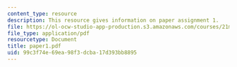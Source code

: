 ```yaml
---
content_type: resource
description: This resource gives information on paper assignment 1.
file: https://ol-ocw-studio-app-production.s3.amazonaws.com/courses/21m-293-music-of-africa-fall-2005/99c3f74e69ea98f3dcba17d393bb8895_paper1.pdf
file_type: application/pdf
resourcetype: Document
title: paper1.pdf
uid: 99c3f74e-69ea-98f3-dcba-17d393bb8895
---
```


